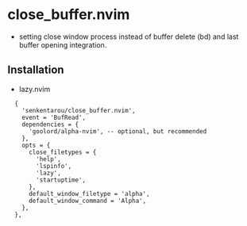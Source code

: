 # close_buffer.nvim
* setting close window process instead of buffer delete (bd) and last buffer opening integration.

## Installation
* lazy.nvim
```vim
  {
    'senkentarou/close_buffer.nvim',
    event = 'BufRead',
    dependencies = {
      'goolord/alpha-nvim', -- optional, but recommended
    },
    opts = {
      close_filetypes = {
        'help',
        'lspinfo',
        'lazy',
        'startuptime',
      },
      default_window_filetype = 'alpha',
      default_window_command = 'Alpha',
    },
  },
```
